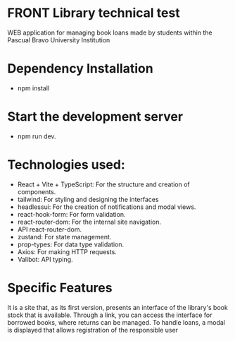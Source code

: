 # FRONT Library technical test

WEB application for managing book loans made by students within the Pascual Bravo University Institution

# Dependency Installation

 - npm install 

# Start the development server

 - npm run dev.

# Technologies used: 

 - React + Vite + TypeScript: For the structure and creation of components.
 - tailwind: For styling and designing the interfaces
 - headlessui: For the creation of notifications and modal views.
 - react-hook-form: For form validation.
 - react-router-dom: For the internal site navigation.
 - API react-router-dom. 
 - zustand: For state management.
 - prop-types: For data type validation.
 - Axios: For making HTTP requests. 
 - Valibot: API typing.

# Specific Features

It is a site that, as its first version, presents an interface of the library's book stock that is available. Through a link, you can access the interface for borrowed books, where returns can be managed. To handle loans, a modal is displayed that allows registration of the responsible user
